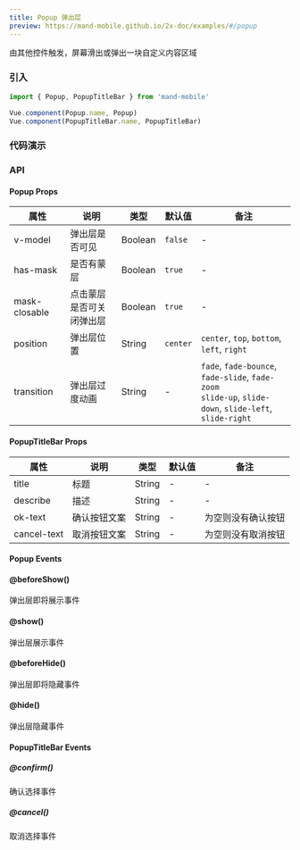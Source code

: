 ```yaml
---
title: Popup 弹出层
preview: https://mand-mobile.github.io/2x-doc/examples/#/popup
---
```


由其他控件触发，屏幕滑出或弹出一块自定义内容区域

### 引入

```javascript
import { Popup, PopupTitleBar } from 'mand-mobile'

Vue.component(Popup.name, Popup)
Vue.component(PopupTitleBar.name, PopupTitleBar)
```

### 代码演示
<!-- DEMO -->

### API

#### Popup Props
|属性 | 说明 | 类型 | 默认值| 备注|
|----|-----|------|------|------|
|v-model|弹出层是否可见|Boolean|`false`|-|
|has-mask|是否有蒙层|Boolean|`true`|-|
|mask-closable|点击蒙层是否可关闭弹出层|Boolean|`true`|-|
|position|弹出层位置|String|`center`|`center`, `top`, `bottom`, `left`, `right`|
|transition|弹出层过度动画|String|-|`fade`, `fade-bounce`, `fade-slide`, `fade-zoom`<br> `slide-up`, `slide-down`, `slide-left`, `slide-right`|

#### PopupTitleBar Props
|属性 | 说明 | 类型 | 默认值 | 备注|
|----|-----|------|------|------|
|title|标题|String|-|-|
|describe|描述|String|-|-|
|ok-text|确认按钮文案|String|-|为空则没有确认按钮|
|cancel-text|取消按钮文案|String|-|为空则没有取消按钮|

#### Popup Events

#### @beforeShow()
弹出层即将展示事件

#### @show()
弹出层展示事件

#### @beforeHide()
弹出层即将隐藏事件

#### @hide()
弹出层隐藏事件

#### PopupTitleBar Events

##### @confirm()
确认选择事件

##### @cancel()
取消选择事件
